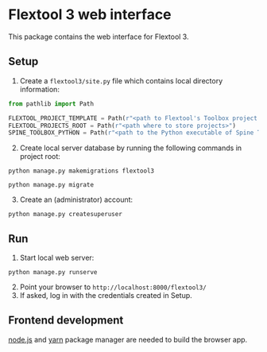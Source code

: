 # Flextool 3 web interface

This package contains the web interface for Flextool 3.

## Setup

1. Create a ``flextool3/site.py`` file which contains local directory information:
```python
from pathlib import Path

FLEXTOOL_PROJECT_TEMPLATE = Path(r"<path to Flextool's Toolbox project template>")
FLEXTOOL_PROJECTS_ROOT = Path(r"<path where to store projects>")
SPINE_TOOLBOX_PYTHON = Path(r"<path to the Python executable of Spine Toolbox' Python environment>")
```
2. Create local server database by running the following commands in project root:
```
python manage.py makemigrations flextool3
```
```
python manage.py migrate
```
3. Create an (administrator) account:
```
python manage.py createsuperuser
```

## Run

1. Start local web server:
```
python manage.py runserve
```
2. Point your browser to ``http://localhost:8000/flextool3/``
3. If asked, log in with the credentials created in Setup.

## Frontend development

[node.js](nodejs.org) and [yarn](yarnpkg.com) package manager are needed to build the browser app.
